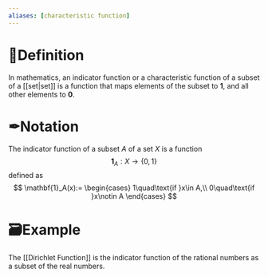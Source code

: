```yaml
---
aliases: [characteristic function]
---
```

# 📝Definition
In mathematics, an indicator function or a characteristic function of a subset of a [[set|set]] is a function that maps elements of the subset to $\textbf{1}$, and all other elements to $\textbf{0}$.

# ✒Notation
The indicator function of a subset $A$ of a set $X$ is a function
$$
\mathbf{1}_A:X\to\{0,1\}
$$
defined as
$$
\mathbf{1}_A(x):=
\begin{cases}
1\quad\text{if }x\in A,\\
0\quad\text{if }x\notin A
\end{cases}
$$
# 🗃Example
The [[Dirichlet Function]] is the indicator function of the rational numbers as a subset of the real numbers.
